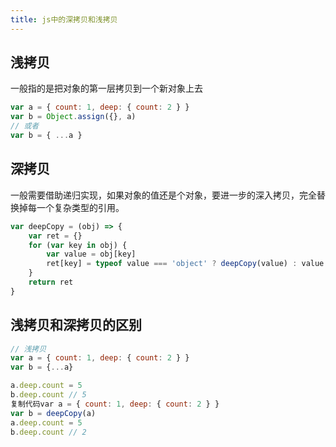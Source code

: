 ```yaml
---
title: js中的深拷贝和浅拷贝
---
```


## 浅拷贝

一般指的是把对象的第一层拷贝到一个新对象上去

```javascript
var a = { count: 1, deep: { count: 2 } }
var b = Object.assign({}, a)
// 或者
var b = { ...a }
```

## 深拷贝

一般需要借助递归实现，如果对象的值还是个对象，要进一步的深入拷贝，完全替换掉每一个复杂类型的引用。

```javascript
var deepCopy = (obj) => {
    var ret = {}
    for (var key in obj) {
        var value = obj[key]
        ret[key] = typeof value === 'object' ? deepCopy(value) : value
    }
    return ret
}
```

## 浅拷贝和深拷贝的区别

```javascript
// 浅拷贝
var a = { count: 1, deep: { count: 2 } }
var b = {...a}

a.deep.count = 5
b.deep.count // 5
复制代码var a = { count: 1, deep: { count: 2 } }
var b = deepCopy(a)
a.deep.count = 5
b.deep.count // 2
```
